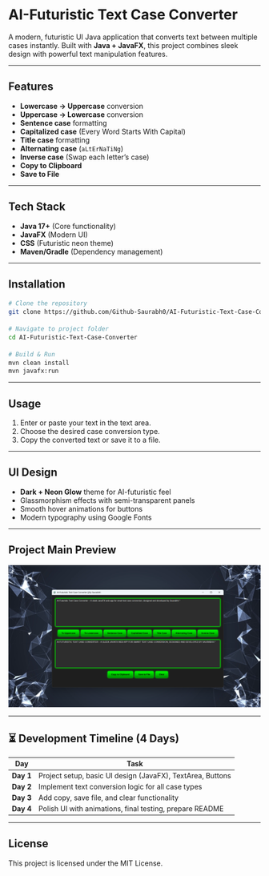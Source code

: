 #  AI-Futuristic Text Case Converter

A modern, futuristic UI Java application that converts text between multiple cases instantly. Built with **Java + JavaFX**, this project combines sleek design with powerful text manipulation features.

---

##  Features
-  **Lowercase → Uppercase** conversion
-  **Uppercase → Lowercase** conversion
-  **Sentence case** formatting
-  **Capitalized case** (Every Word Starts With Capital)
-  **Title case** formatting
-  **Alternating case** (`aLtErNaTiNg`)
-  **Inverse case** (Swap each letter’s case)
-  **Copy to Clipboard**
-  **Save to File**

---

##  Tech Stack
- **Java 17+** (Core functionality)
- **JavaFX** (Modern UI)
- **CSS** (Futuristic neon theme)
- **Maven/Gradle** (Dependency management)

---

##  Installation
```bash
# Clone the repository
git clone https://github.com/Github-Saurabh0/AI-Futuristic-Text-Case-Converter.git

# Navigate to project folder
cd AI-Futuristic-Text-Case-Converter

# Build & Run
mvn clean install
mvn javafx:run
```

---

##  Usage
1. Enter or paste your text in the text area.
2. Choose the desired case conversion type.
3. Copy the converted text or save it to a file.

---

##  UI Design
- **Dark + Neon Glow** theme for AI-futuristic feel
- Glassmorphism effects with semi-transparent panels
- Smooth hover animations for buttons
- Modern typography using Google Fonts

---

##  Project Main Preview
![Main Live Project](src/main/resources/images/Main_Project.png)

---

## ⏳ Development Timeline (4 Days)

| Day  | Task |
|------|------|
| **Day 1** | Project setup, basic UI design (JavaFX), TextArea, Buttons |
| **Day 2** | Implement text conversion logic for all case types |
| **Day 3** | Add copy, save file, and clear functionality |
| **Day 4** | Polish UI with animations, final testing, prepare README |

---

##  License
This project is licensed under the MIT License.
